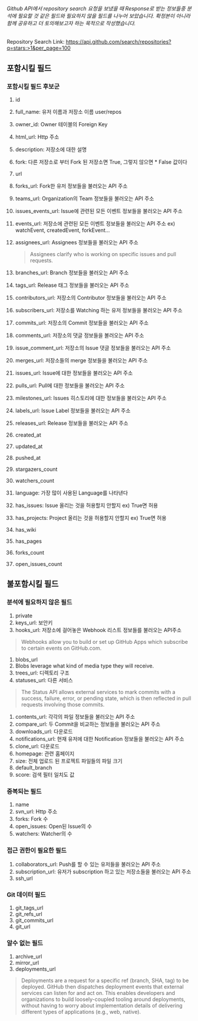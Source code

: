 ###### Github API에서 repository search 요청을 보냈을 때 Response로 받는 정보들중 분석에 필요할 것 같은 필드와 필요하지 않을 필드를 나누어 보았습니다. 확정본이 아니라 함께 공유하고 더 토의해보고자 하는 목적으로 작성했습니다.

Repository Search Link: https://api.github.com/search/repositories?q=stars:>1&per_page=100


## 포함시킬 필드

### 포함시킬 필드 후보군
1. id
1. full_name: 유저 이름과 저장소 이름 user/repos
1. owner_id: Owner 테이블의 Foreign Key
1. html_url: Http 주소
1. description: 저장소에 대한 설명
1. fork: 다른 저장소로 부터 Fork 된 저장소면 True, 그렇지 않으면 * False 값이다
1. url
1. forks_url: Fork한 유저 정보들을 불러오는 API 주소
1. teams_url: Organization의 Team 정보들을 불러오는 API 주소
1. issues_events_url: Issue에 관련된 모든 이벤트 정보들을 불러오는 API 주소
1. events_url: 저장소에 관련된 모든 이벤트 정보들을 불러오는 API 주소 ex) watchEvent, createdEvent, forkEvent…
1. assignees_url: Assignees 정보들을 불러오는 API 주소
    > Assignees clarify who is working on specific issues and pull requests.
  
1. branches_url: Branch 정보들을 불러오는 API 주소
1. tags_url: Release 태그 정보들을 불러오는 API 주소
1. contributors_url: 저장소의 Contributor 정보들을 불러오는 API 주소
1. subscribers_url: 저장소를 Watching 하는 유저 정보들을 불러오는 API 주소
1. commits_url: 저장소의 Commit 정보들을 불러오는 API 주소
1. comments_url: 저장소의 댓글 정보들을 볼러오는 API 주소
1. issue_comment_url: 저장소의 Issue 댓글 정보들을 불러오는 API 주소
1. merges_url: 저장소들의 merge 정보들을 불러오는 API 주소
1. issues_url: Issue에 대한 정보들을 불러오는 API 주소
1. pulls_url: Pull에 대한 정보들을 불러오는 API 주소
1. milestones_url: Issues 히스토리에 대한 정보들을 불러오는 API 주소
1. labels_url: Issue Label 정보들을 불러오는 API 주소
1. releases_url: Release 정보들을 불러오는 API 주소
1. created_at
1. updated_at
1. pushed_at
1. stargazers_count
1. watchers_count
1. language: 가장 많이 사용된 Language를 나타낸다
1. has_issues: Issue 올리는 것을 허용할지 안할지 ex) True면 허용
1. has_projects: Project 올리는 것을 허용할지 안할지 ex) True면 허용
1. has_wiki
1. has_pages
1. forks_count
1. open_issues_count

## 불포함시킬 필드

### 분석에 필요하지 않은 필드
1. private
1. keys_url: 보안키
1. hooks_url: 저장소에 걸어놓은 Webhook 리스트 정보들를 불러오는 API주소
  > Webhooks allow you to build or set up GitHub Apps which subscribe to certain events on GitHub.com.
1. blobs_url
1. Blobs leverage what kind of media type they will receive.
1. trees_url: 디렉토리 구조
1. statuses_url: 다른 서비스 
  > The Status API allows external services to mark commits with a success, failure, error, or pending state, which is then reflected in pull requests involving those commits.
1. contents_url: 각각의 파일 정보들을 불러오는 API 주소
1. compare_url: 두 Commit을 비교하는 정보들을 불러오는 API 주소
1. downloads_url: 다운로드
1. notifications_url: 현재 유저에 대한 Notification 정보들을 불러오는 API 주소
1. clone_url: 다운로드
1. homepage: 관련 홈페이지
1. size: 전체 업로드 된 프로젝트 파일들의 파일 크기
1. default_branch
1. score: 검색 필터 일치도 값

### 중복되는 필드
1. name
1. svn_url: Http 주소
1. forks: Fork 수
1. open_issues: Open된 Issue의 수
1. watchers: Watcher의 수

### 접근 권한이 필요한 필드
1. collaborators_url: Push를 할 수 있는 유저들을 불러오는 API 주소
1. subscription_url: 유저가 subscription 하고 있는 저장소들을 불러오는 API 주소
1. ssh_url

### Git 데이터 필드
1. git_tags_url
1. git_refs_url
1. git_commits_url
1. git_url

### 알수 없는 필드
1. archive_url
1. mirror_url
1. deployments_url
  > Deployments are a request for a specific ref (branch, SHA, tag) to be deployed. GitHub then dispatches deployment events that external services can listen for and act on. This enables developers and organizations to build loosely-coupled tooling around deployments, without having to worry about implementation details of delivering different types of applications (e.g., web, native).
